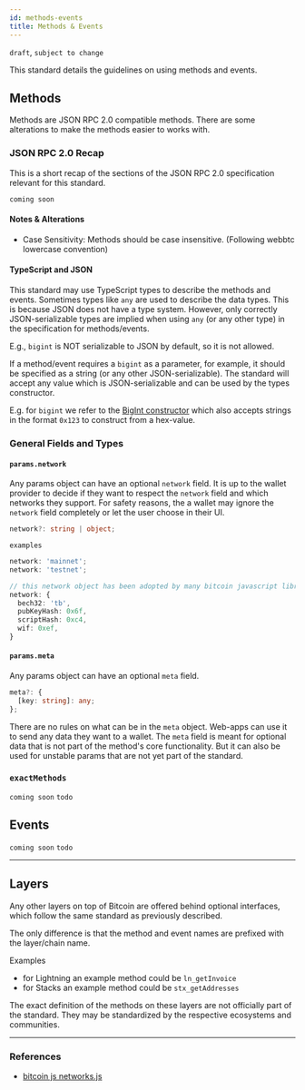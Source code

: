 ```yaml
---
id: methods-events
title: Methods & Events
---
```


`draft`, `subject to change`

This standard details the guidelines on using methods and events.

## Methods

Methods are JSON RPC 2.0 compatible methods.
There are some alterations to make the methods easier to works with.

### JSON RPC 2.0 Recap

This is a short recap of the sections of the JSON RPC 2.0 specification relevant for this standard.

`coming soon`

#### Notes & Alterations

- Case Sensitivity: Methods should be case insensitive. (Following webbtc lowercase convention)

#### TypeScript and JSON

This standard may use TypeScript types to describe the methods and events.
Sometimes types like `any` are used to describe the data types.
This is because JSON does not have a type system.
However, only correctly JSON-serializable types are implied when using `any` (or any other type) in the specification for methods/events.

E.g., `bigint` is NOT serializable to JSON by default, so it is not allowed.

If a method/event requires a `bigint` as a parameter, for example, it should be specified as a string (or any other JSON-serializable).
The standard will accept any value which is JSON-serializable and can be used by the types constructor.

E.g. for `bigint` we refer to the [BigInt constructor](https://developer.mozilla.org/en-US/docs/Web/JavaScript/Reference/Global_Objects/BigInt/BigInt) which also accepts strings in the format `0x123` to construct from a hex-value.

### General Fields and Types

#### `params.network`

Any params object can have an optional `network` field.
It is up to the wallet provider to decide if they want to respect the `network` field and which networks they support.
For safety reasons, the a wallet may ignore the `network` field completely or let the user choose in their UI.

```ts
network?: string | object;
```

`examples`

```ts
network: 'mainnet';
network: 'testnet';

// this network object has been adopted by many bitcoin javascript libraries
network: {
  bech32: 'tb',
  pubKeyHash: 0x6f,
  scriptHash: 0xc4,
  wif: 0xef,
}
```

#### `params.meta`

Any params object can have an optional `meta` field.

```ts
meta?: {
  [key: string]: any;
};
```

There are no rules on what can be in the `meta` object. Web-apps can use it to send any data they want to a wallet.
The `meta` field is meant for optional data that is not part of the method's core functionality.
But it can also be used for unstable params that are not yet part of the standard.

### `exactMethods`

`coming soon` `todo`

## Events

`coming soon` `todo`

---

## Layers

Any other layers on top of Bitcoin are offered behind optional interfaces, which follow the same standard as previously described.

The only difference is that the method and event names are prefixed with the layer/chain name.

Examples

- for Lightning an example method could be `ln_getInvoice`
- for Stacks an example method could be `stx_getAddresses`

The exact definition of the methods on these layers are not officially part of the standard. They may be standardized by the respective ecosystems and communities.

---

### References

- [bitcoin js networks.js](https://github.com/bitcoinjs/bitcoinjs-lib/blob/master/src/networks.js)
